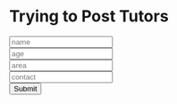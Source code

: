 <!DOCTYPE html>
<html lang="en">
<head>
    <meta charset="UTF-8">
    <meta http-equiv="X-UA-Compatible" content="IE=edge">
    <meta name="viewport" content="width=device-width, initial-scale=1.0">
    <h1 class="text-center m-5 text-success">Trying to Post Tutors</h1>
<head>
<body>
    <form class="form">
        <input name="tutorname" type="text" placeholder="name">
        <br>
        <input name="age" type="text" placeholder="age">
        <br>
        <input name="area" type="text" placeholder="area">
        <br>
        <input name="contact" type="text" placeholder="contact">
        <br>
        <button type="submit">Submit</button>
    </form>
    <script>
        const formEl = document.querySelector('.form');
        formEl.addEventListener('submit' , () => {
            event.preventDefault();
            const formData = new FormData(formEl);
            const data = Object.fromEntries(formData);
            var url = "https://hetvitrivedi.tk/api/tutor";
            const options = {
                method: 'POST', // *GET, POST, PUT, DELETE, etc.
                headers: {
                'Content-Type': 'application/json'
                // 'Content-Type': 'application/x-www-form-urlencoded',
                },
                body: formEl // body data type must match "Content-Type" header
            };
            fetch(url, options).then(response => {
                response.json().then(data => {
                    console.log(data);
                })
            })
        .catch(err => {
            console.log("Error: " + err);
        })
  });
          
